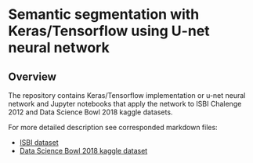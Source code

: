 # Semantic segmentation with Keras/Tensorflow using U-net neural network

## Overview

The repository contains Keras/Tensorflow implementation or u-net neural network and Jupyter notebooks that apply the network to ISBI Chalenge 2012 and Data Science Bowl 2018 kaggle datasets.


For more detailed description see corresponded markdown files:
- [ISBI dataset](unet-isbi.md)
- [Data Science Bowl 2018 kaggle dataset](unet-dsb.md)
